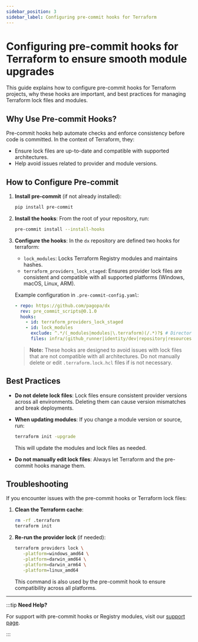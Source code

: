 ```yaml
---
sidebar_position: 3
sidebar_label: Configuring pre-commit hooks for Terraform
---
```


# Configuring pre-commit hooks for Terraform to ensure smooth module upgrades

This guide explains how to configure pre-commit hooks for Terraform projects,
why these hooks are important, and best practices for managing Terraform lock
files and modules.

## Why Use Pre-commit Hooks?

Pre-commit hooks help automate checks and enforce consistency before code is
committed. In the context of Terraform, they:

- Ensure lock files are up-to-date and compatible with supported architectures.
- Help avoid issues related to provider and module versions.

## How to Configure Pre-commit

1. **Install pre-commit** (if not already installed):

   ```sh
   pip install pre-commit
   ```

2. **Install the hooks**: From the root of your repository, run:

   ```sh
   pre-commit install --install-hooks
   ```

3. **Configure the hooks**: In the `dx` repository are defined two hooks for
   terraform:
   - `lock_modules`: Locks Terraform Registry modules and maintains hashes.
   - `terraform_providers_lock_staged`: Ensures provider lock files are
     consistent and compatible with all supported platforms (Windows, macOS,
     Linux, ARM).

   Example configuration in `.pre-commit-config.yaml`:

   ```yaml
   - repo: https://github.com/pagopa/dx
     rev: pre_commit_scripts@0.1.0
     hooks:
       - id: terraform_providers_lock_staged
       - id: lock_modules
         exclude: ^.*/(_modules|modules|\.terraform)(/.*)?$ # Directories to exclude from module locking
         files: infra/(github_runner|identity/dev|repository|resources/dev) # Directories to include for module locking
   ```

   > **Note:** These hooks are designed to avoid issues with lock files that are
   > not compatible with all architectures. Do not manually delete or edit
   > `.terraform.lock.hcl` files if is not necessary.

## Best Practices

- **Do not delete lock files**: Lock files ensure consistent provider versions
  across all environments. Deleting them can cause version mismatches and break
  deployments.

- **When updating modules**: If you change a module version or source, run:

  ```sh
  terraform init -upgrade
  ```

  This will update the modules and lock files as needed.

- **Do not manually edit lock files**: Always let Terraform and the pre-commit
  hooks manage them.

## Troubleshooting

If you encounter issues with the pre-commit hooks or Terraform lock files:

1. **Clean the Terraform cache**:

   ```sh
   rm -rf .terraform
   terraform init
   ```

2. **Re-run the provider lock** (if needed):

   ```sh
   terraform providers lock \
      -platform=windows_amd64 \
      -platform=darwin_amd64 \
      -platform=darwin_arm64 \
      -platform=linux_amd64
   ```

   This command is also used by the pre-commit hook to ensure compatibility
   across all platforms.

---

:::tip **Need Help?**

For support with pre-commit hooks or Registry modules, visit our
[support page](../support.md).

:::
